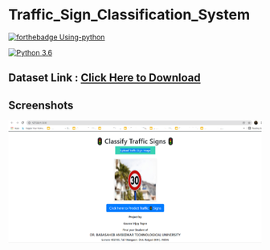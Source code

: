 # Traffic_Sign_Classification_System 

[![forthebadge Using-python](http://ForTheBadge.com/images/badges/made-with-python.svg)](https://www.python.org/) 

[![Python 3.6](https://img.shields.io/badge/Project%20By-Gaurav%20Vijay%20Topre-yellow)](https://linktr.ee/gauravtopre)

## Dataset Link : [Click Here to Download](https://www.kaggle.com/meowmeowmeowmeowmeow/gtsrb-german-traffic-sign)

## Screenshots

<img src="https://github.com/gauravtopre9/Traffic_Sign_Classification_System/blob/main/Capture1.PNG">
